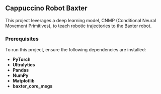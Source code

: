 ## Cappuccino Robot Baxter

This project leverages a deep learning model, CNMP (Conditional Neural Movement Primitives), to teach robotic trajectories to the Baxter robot.

### Prerequisites

To run this project, ensure the following dependencies are installed:

- **PyTorch**
- **Ultralytics**
- **Pandas**
- **NumPy**
- **Matplotlib**
- **baxter_core_msgs**
